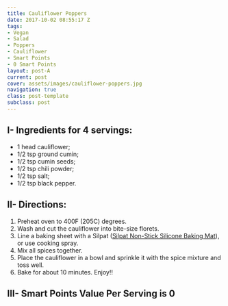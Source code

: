 ```yaml
---
title: Cauliflower Poppers
date: 2017-10-02 08:55:17 Z
tags:
- Vegan
- Salad
- Poppers
- Cauliflower
- Smart Points
- 0 Smart Points
layout: post-A
current: post
cover: assets/images/cauliflower-poppers.jpg
navigation: true
class: post-template
subclass: post
---
```


## I- Ingredients for 4 servings:

* 1 head cauliflower;
* 1/2 tsp ground cumin;
* 1/2 tsp cumin seeds;
* 1/2 tsp chili powder;
* 1/2 tsp salt;
* 1/2 tsp black pepper.

## II- Directions:

1. Preheat oven to 400F (205C) degrees.
1. Wash and cut the cauliflower into bite-size florets.
1. Line a baking sheet with a Silpat (<a href="https://amzn.to/2mFCYxT">Silpat Non-Stick Silicone Baking Mat</a>), or use cooking spray.
1. Mix all spices together.
1. Place the cauliflower in a bowl and sprinkle it with the spice mixture and toss well.
1. Bake for about 10 minutes. Enjoy!!

## III- Smart Points Value Per Serving is 0